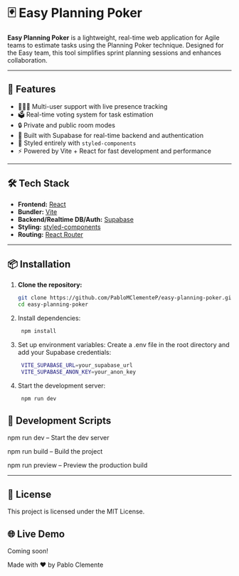 # 🃏 Easy Planning Poker

**Easy Planning Poker** is a lightweight, real-time web application for Agile teams to estimate tasks using the Planning Poker technique. Designed for the Easy team, this tool simplifies sprint planning sessions and enhances collaboration.

---

## 🚀 Features

- 🧑‍🤝‍🧑 Multi-user support with live presence tracking
- 🗳️ Real-time voting system for task estimation
- 🔒 Private and public room modes
- 📡 Built with Supabase for real-time backend and authentication
- 🎨 Styled entirely with `styled-components`
- ⚡ Powered by Vite + React for fast development and performance

---

## 🛠️ Tech Stack

- **Frontend:** [React](https://reactjs.org/)
- **Bundler:** [Vite](https://vitejs.dev/)
- **Backend/Realtime DB/Auth:** [Supabase](https://supabase.com/)
- **Styling:** [styled-components](https://styled-components.com/)
- **Routing:** [React Router](https://reactrouter.com/)

---

## 📦 Installation

1. **Clone the repository:**

   ```bash
   git clone https://github.com/PabloMClementeP/easy-planning-poker.git
   cd easy-planning-poker

   ```

2. Install dependencies:

   ```bash
    npm install

   ```

3. Set up environment variables:
   Create a .env file in the root directory and add your Supabase credentials:

   ```bash
    VITE_SUPABASE_URL=your_supabase_url
    VITE_SUPABASE_ANON_KEY=your_anon_key

   ```

4. Start the development server:
   ```bash
    npm run dev
   ```

## 🧪 Development Scripts

npm run dev – Start the dev server

npm run build – Build the project

npm run preview – Preview the production build

---

## 📄 License

This project is licensed under the MIT License.

## 🌐 Live Demo

Coming soon!

Made with ❤️ by Pablo Clemente
